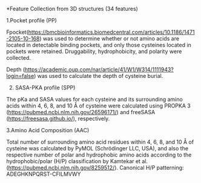 *Feature Collection from 3D structures (34 features)
 
1.Pocket profile (PP)

Fpocket(https://bmcbioinformatics.biomedcentral.com/articles/10.1186/1471-2105-10-168)  was used to determine whether or not amino acids are located in detectable binding pockets, and only those cysteines located in pockets were retained. Druggability, hydrophobicity, and polarity were collected. 

Depth (https://academic.oup.com/nar/article/41/W1/W314/1111943?login=false) was used to calculate the depth of cysteine burial.

2. SASA-PKA profile (SPP)

The pKa and SASA values for each cysteine and its surrounding amino acids within 4, 6, 8, and 10 Å of cysteine were calculated using PROPKA 3 (https://pubmed.ncbi.nlm.nih.gov/26596171/) and freeSASA (https://freesasa.github.io/), respectively. 

3.Amino Acid Composition (AAC)

Total number of surrounding amino acid residues within 4, 6, 8, and 10 Å of cysteine was calculated by PyMOL (Schrödinger LLC, USA), and also the respective number of polar and hydrophobic amino acids according to the hydrophobic/polar (H/P) classification by Kamtekar et al. (https://pubmed.ncbi.nlm.nih.gov/8259512/). 
Canonical H/P patterning: ADEGHKNPQRST-CFILMVWY